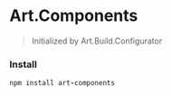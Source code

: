 # Art.Components

> Initialized by Art.Build.Configurator

### Install

```coffeescript
npm install art-components
```